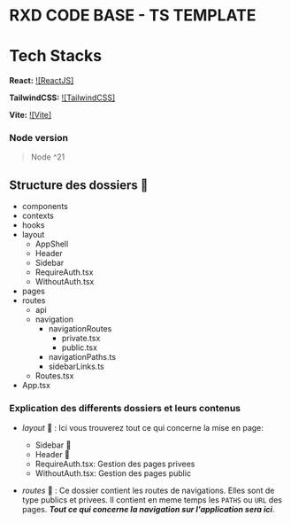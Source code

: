 # RXD CODE BASE - TS TEMPLATE

# Tech Stacks
**React:** [![ReactJS]](https://user-images.githubusercontent.com/25181517/183897015-94a058a6-b86e-4e42-a37f-bf92061753e5.png)

**TailwindCSS:** [![TailwindCSS]](https://user-images.githubusercontent.com/25181517/202896760-337261ed-ee92-4979-84c4-d4b829c7355d.png)

**Vite:** [![Vite]](https://github-production-user-asset-6210df.s3.amazonaws.com/62091613/261395532-b40892ef-efb8-4b0e-a6b5-d1cfc2f3fc35.png)

### Node version

> Node ^21

## Structure des dossiers :file_folder:
- components
- contexts
- hooks
- layout
  - AppShell
  - Header
  - Sidebar
  - RequireAuth.tsx
  - WithoutAuth.tsx
- pages
- routes
  - api
  - navigation
    - navigationRoutes
      - private.tsx
      - public.tsx
    - navigationPaths.ts
    - sidebarLinks.ts
  - Routes.tsx
- App.tsx

### Explication des differents dossiers et leurs contenus
- *layout* :open_file_folder: : Ici vous trouverez tout ce qui concerne la mise en page:
  - Sidebar :open_file_folder:
  - Header :open_file_folder:
  - RequireAuth.tsx: Gestion des pages privees
  - WithoutAuth.tsx: Gestion des pages public

- *routes* :open_file_folder:  : Ce dossier contient les routes de navigations. 
Elles sont de type publics et privees. Il contient en meme temps les `PATHS` ou `URL` des pages.
***Tout ce qui concerne la navigation sur l'application sera ici***.